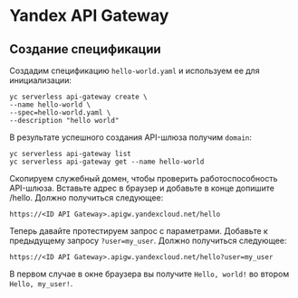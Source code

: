 # Yandex API Gateway
## Создание спецификации

Создадим спецификацию `hello-world.yaml` и используем ее для инициализации:

    yc serverless api-gateway create \
    --name hello-world \
    --spec=hello-world.yaml \
    --description "hello world"

В результате успешного создания API-шлюза получим `domain`:
    
    yc serverless api-gateway list
    yc serverless api-gateway get --name hello-world

Скопируем служебный домен, чтобы проверить работоспособность API-шлюза. Вставьте адрес в браузер и добавьте в конце допишите /hello. Должно получиться следующее:

    https://<ID API Gateway>.apigw.yandexcloud.net/hello

Теперь давайте протестируем запрос с параметрами. Добавьте к предыдущему запросу `?user=my_user`. Должно получиться следующее:

    https://<ID API Gateway>.apigw.yandexcloud.net/hello?user=my_user
    
В первом случае в окне браузера вы получите `Hello, world!` во втором `Hello, my_user!`.
